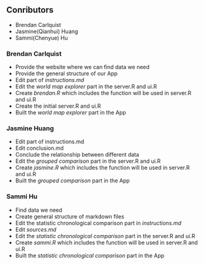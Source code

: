 Conributors
---


- Brendan Carlquist
- Jasmine(Qianhui) Huang
- Sammi(Chenyue) Hu


### Brendan Carlquist
- Provide the website where we can find data we need
- Provide the general structure of our App
- Edit part of _instructions.md_
- Edit the _world map explorer_ part in the server.R and ui.R
- Create _brendan.R_ which includes the function will be used in server.R and ui.R
- Create the initial server.R and ui.R
- Built the _world map explorer_ part in the App
### Jasmine Huang
- Edit part of instructions.md
- Edit conclusion.md
- Conclude the relationship between different data
- Edit the _grouped comparison_ part in the server.R and ui.R
- Create _jasmine.R_ which includes the function will be used in server.R and ui.R
- Built the _grouped comparison_ part in the App
### Sammi Hu
- Find data we need
- Create general structure of markdown files
- Edit the statistic chronological comparison part in _instructions.md_
- Edit _sources.md_
- Edit the _statistic chronological comparison_ part in the server.R and ui.R
- Create _sammi.R_ which includes the function will be used in server.R and ui.R
- Built the _statistic chronological comparison_ part in the App
